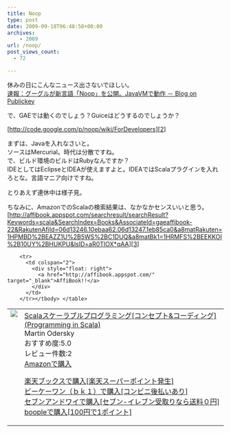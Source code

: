```yaml
---
title: Noop
type: post
date: 2009-09-18T06:48:58+00:00
archives:
    - 2009
url: /noop/
post_views_count:
  - 72

---
```

休みの日にこんなニュース出さないでほしい。  
[速報：グーグルが新言語「Noop」を公開。JavaVMで動作 － Blog on Publickey][1]

で、GAEでは動くのでしょう？Guiceはどうするのでしょうか？

[http://code.google.com/p/noop/wiki/ForDevelopers][2]

まずは、Javaを入れなさいと。  
ソースはMercurial。時代は分散ですね。  
で、ビルド環境のビルドはRubyなんですか？  
IDEとしてはEclipseとIDEAが使えますよと。IDEAではScalaプラグインを入れろとな。言語マニア向けですね。

とりあえず連休中は様子見。

ちなみに、AmazonでのScalaの検索結果は、なかなかセンスいいと思う。  
[http://affibook.appspot.com/searchresult/searchResult?Keywords=scala&SearchIndex=Books&AssociateId=gaeaffibook-22&RakutenAfiId=06d13246.10ebaa62.06d13247.1eb85ca0&a8matRakuten=1HPMBD%2BEAZZ1U%2B5WS%2BC1DUQ&a8matBk1=1HRMFS%2BEEKKOI%2B10UY%2BHUKPU&lsID=aR0TIOX*qAA][3]

<table>
  <tr>
    <td style="vertical-align: top">
      <a href="http://hb.afl.rakuten.co.jp/hgc/06d13246.10ebaa62.06d13247.1eb85ca0/?pc=http%3A%2F%2Fsearch.books.rakuten.co.jp%2Fbksearch%2Fdt%3Fg%3D001%26bisbn%3D4844327453" target="_blank"><img style="border-bottom-style: none; border-right-style: none; border-top-style: none; border-left-style: none" src="https://i1.wp.com/ecx.images-amazon.com/images/I/41QKsrzxccL._SL160_.jpg" data-recalc-dims="1" /> </a>
    </td>
    <td style="vertical-align: top">
      <a href="http://hb.afl.rakuten.co.jp/hgc/06d13246.10ebaa62.06d13247.1eb85ca0/?pc=http%3A%2F%2Fsearch.books.rakuten.co.jp%2Fbksearch%2Fdt%3Fg%3D001%26bisbn%3D4844327453" target="_blank">Scalaスケーラブルプログラミング[コンセプト&コーディング] (Programming in Scala) </a> <br />Martin Odersky <br />おすすめ度:5.0 <br />レビュー件数:2 <br /><a href="http://www.amazon.co.jp/Scala%E3%82%B9%E3%82%B1%E3%83%BC%E3%83%A9%E3%83%96%E3%83%AB%E3%83%97%E3%83%AD%E3%82%B0%E3%83%A9%E3%83%9F%E3%83%B3%E3%82%B0-%E3%82%B3%E3%83%B3%E3%82%BB%E3%83%97%E3%83%88-%E3%82%B3%E3%83%BC%E3%83%87%E3%82%A3%E3%83%B3%E3%82%B0-Programming-Scala/dp/4844327453%3FSubscriptionId%3D1JWQWN8E4Z5TR27962G2%26tag%3Dgaeaffibook-22%26linkCode%3Dxm2%26camp%3D2025%26creative%3D165953%26creativeASIN%3D4844327453" target="_blank">Amazonで購入 </a> </p>
      <p>
        <a href="http://px.a8.net/svt/ejp?a8mat=1HPMBD+EAZZ1U+5WS+C1DUQ&a8ejpredirect=http%3A%2F%2Fsearch.books.rakuten.co.jp%2Fbksearch%2Fdt%3Fg%3D001%26bisbn%3D4844327453" target="_blank">楽天ブックスで購入[楽天スーパーポイント発生]</a> <img border="0" alt="" src="https://i2.wp.com/www12.a8.net/0.gif?resize=1%2C1" width="1" height="1" data-recalc-dims="1" /> <br /><a href="http://px.a8.net/svt/ejp?a8mat=1HRMFS+EEKKOI+10UY+HUKPU&a8ejpredirect=http%3A%2F%2Fwww.bk1.jp%2FkeywordSearchResult%2F%3Fkeyword%3D4844327453%26storeCd%3D1%26searchFlg%3D9%26x%3D43%26y%3D11%26partnerid%3D02a801" target="_blank">ビーケーワン（ｂｋ１）で購入[コンビニ後払いあり]</a> <img border="0" alt="" src="https://i2.wp.com/www12.a8.net/0.gif?resize=1%2C1" width="1" height="1" data-recalc-dims="1" /> <br /><a href="http://click.linksynergy.com/fs-bin/statform?id=aR0TIOX*qAA&offerid=137560&bnid=1490&subid=&subid=0&kword_in=4844327453&oop=on" target="_blank">セブンアンドワイで購入[セブン-イレブン受取りなら送料０円]</a><img border="0" src="http://ad.linksynergy.com/fs-bin/show?id=aR0TIOX*qAA&bids=137560&type=5&subid=0" width="1" height="1" /> <br /><a href="http://click.linksynergy.com/fs-bin/statform?id=aR0TIOX*qAA&offerid=33310&bnid=2&subid=0&ifc=4&ifr=9784844327455" target="_blank">boopleで購入[100円で1ポイント]</a> </td> </tr> 
        
        <tr>
          <td colspan="2">
            <div style="float: right">
              <a href="http://affibook.appspot.com/" target="_blank">AffiBook!!</a>
            </div>
          </td>
        </tr></tbody> </table>

 [1]: http://www.publickey.jp/blog/09/noopjavavm.html
 [2]: http://code.google.com/p/noop/wiki/ForDevelopers "http://code.google.com/p/noop/wiki/ForDevelopers"
 [3]: http://affibook.appspot.com/searchresult/searchResult?Keywords=scala&SearchIndex=Books&AssociateId=gaeaffibook-22&RakutenAfiId=06d13246.10ebaa62.06d13247.1eb85ca0&a8matRakuten=1HPMBD%2BEAZZ1U%2B5WS%2BC1DUQ&a8matBk1=1HRMFS%2BEEKKOI%2B10UY%2BHUKPU&lsID=aR0TIOX*qAA "http://affibook.appspot.com/searchresult/searchResult?Keywords=scala&SearchIndex=Books&AssociateId=gaeaffibook-22&RakutenAfiId=06d13246.10ebaa62.06d13247.1eb85ca0&a8matRakuten=1HPMBD%2BEAZZ1U%2B5WS%2BC1DUQ&a8matBk1=1HRMFS%2BEEKKOI%2B10UY%2BHUKPU&lsID=aR0TIOX*qAA"